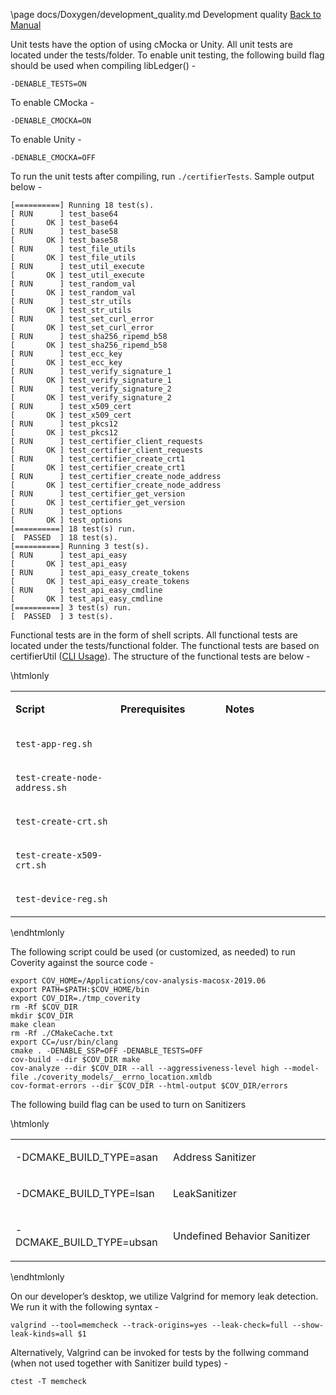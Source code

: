 \page docs/Doxygen/development_quality.md Development quality
[Back to Manual](docs/Doxygen/libcertifier.md) 

Unit tests have the option of using cMocka or Unity. All unit tests are
located under the tests/folder. To enable unit testing, the following
build flag should be used when compiling libLedger() -

    -DENABLE_TESTS=ON

To enable CMocka -

    -DENABLE_CMOCKA=ON

To enable Unity -

    -DENABLE_CMOCKA=OFF

To run the unit tests after compiling, run `./certifierTests`. Sample
output below -

    [==========] Running 18 test(s).
    [ RUN      ] test_base64
    [       OK ] test_base64
    [ RUN      ] test_base58
    [       OK ] test_base58
    [ RUN      ] test_file_utils
    [       OK ] test_file_utils
    [ RUN      ] test_util_execute
    [       OK ] test_util_execute
    [ RUN      ] test_random_val
    [       OK ] test_random_val
    [ RUN      ] test_str_utils
    [       OK ] test_str_utils
    [ RUN      ] test_set_curl_error
    [       OK ] test_set_curl_error
    [ RUN      ] test_sha256_ripemd_b58
    [       OK ] test_sha256_ripemd_b58
    [ RUN      ] test_ecc_key
    [       OK ] test_ecc_key
    [ RUN      ] test_verify_signature_1
    [       OK ] test_verify_signature_1
    [ RUN      ] test_verify_signature_2
    [       OK ] test_verify_signature_2
    [ RUN      ] test_x509_cert
    [       OK ] test_x509_cert
    [ RUN      ] test_pkcs12
    [       OK ] test_pkcs12
    [ RUN      ] test_certifier_client_requests
    [       OK ] test_certifier_client_requests
    [ RUN      ] test_certifier_create_crt1
    [       OK ] test_certifier_create_crt1
    [ RUN      ] test_certifier_create_node_address
    [       OK ] test_certifier_create_node_address
    [ RUN      ] test_certifier_get_version
    [       OK ] test_certifier_get_version
    [ RUN      ] test_options
    [       OK ] test_options
    [==========] 18 test(s) run.
    [  PASSED  ] 18 test(s).
    [==========] Running 3 test(s).
    [ RUN      ] test_api_easy
    [       OK ] test_api_easy
    [ RUN      ] test_api_easy_create_tokens
    [       OK ] test_api_easy_create_tokens
    [ RUN      ] test_api_easy_cmdline
    [       OK ] test_api_easy_cmdline
    [==========] 3 test(s) run.
    [  PASSED  ] 3 test(s).

Functional tests are in the form of shell scripts. All functional tests
are located under the tests/functional folder. The functional tests are
based on certifierUtil ([CLI Usage](docs/Doxygen/cli_usage.md)). The structure of
the functional tests are below -

\htmlonly

<table>
<colgroup>
<col width="33%" />
<col width="33%" />
<col width="33%" />
</colgroup>
<tbody>
<tr class="odd">
<td><p><strong>Script</strong></p></td>
<td><p><strong>Prerequisites</strong></p></td>
<td><p><strong>Notes</strong></p></td>
</tr>
<tr class="even">
<td><p><code>test-app-reg.sh</code></p></td>
<td></td>
<td></td>
</tr>
<tr class="odd">
<td><p><code>test-create-node-address.sh</code></p></td>
<td></td>
<td></td>
</tr>
<tr class="even">
<td><p><code>test-create-crt.sh</code></p></td>
<td></td>
<td></td>
</tr>
<tr class="odd">
<td><p><code>test-create-x509-crt.sh</code></p></td>
<td></td>
<td></td>
</tr>
<tr class="even">
<td><p><code>test-device-reg.sh</code></p></td>
<td></td>
<td></td>
</tr>
</tbody>
</table>

\endhtmlonly

The following script could be used (or customized, as needed) to run
Coverity against the source code -

    export COV_HOME=/Applications/cov-analysis-macosx-2019.06
    export PATH=$PATH:$COV_HOME/bin
    export COV_DIR=./tmp_coverity
    rm -Rf $COV_DIR
    mkdir $COV_DIR
    make clean
    rm -Rf ./CMakeCache.txt
    export CC=/usr/bin/clang
    cmake . -DENABLE_SSP=OFF -DENABLE_TESTS=OFF
    cov-build --dir $COV_DIR make
    cov-analyze --dir $COV_DIR --all --aggressiveness-level high --model-file ./coverity_models/__errno_location.xmldb
    cov-format-errors --dir $COV_DIR --html-output $COV_DIR/errors

The following build flag can be used to turn on Sanitizers

\htmlonly

<table>
<colgroup>
<col width="50%" />
<col width="50%" />
</colgroup>
<tbody>
<tr class="odd">
<td><p>-DCMAKE_BUILD_TYPE=asan</p></td>
<td><p>Address Sanitizer</p></td>
</tr>
<tr class="even">
<td><p>-DCMAKE_BUILD_TYPE=lsan</p></td>
<td><p>LeakSanitizer</p></td>
</tr>
<tr class="odd">
<td><p>-DCMAKE_BUILD_TYPE=ubsan</p></td>
<td><p>Undefined Behavior Sanitizer</p></td>
</tr>
</tbody>
</table>

\endhtmlonly

On our developer’s desktop, we utilize Valgrind for memory leak
detection. We run it with the following syntax -

    valgrind --tool=memcheck --track-origins=yes --leak-check=full --show-leak-kinds=all $1

Alternatively, Valgrind can be invoked for tests by the follwing command
(when not used together with Sanitizer build types) -

    ctest -T memcheck
